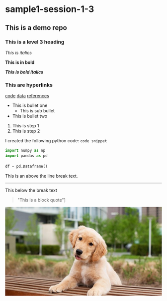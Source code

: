 # sample1-session-1-3
## This is a demo repo
### This is a level 3 heading

*This is italics* 

**This is in bold**

**_This is bold italics_**

### This are hyperlinks 
[code](code)
[data](data)
[references](references)

* This is bullet one 
    * This is sub bullet 
* This is bullet two

1. This is step 1 
2. This is step 2 

I created the following python code: `code snippet` 

```python 
import numpy as np 
import pandas as pd 

df = pd.Dataframe()
```

This is an above the line break text.

---

This below the break text

>"This is a block quote"]

![puppy](puppy.jpg)
